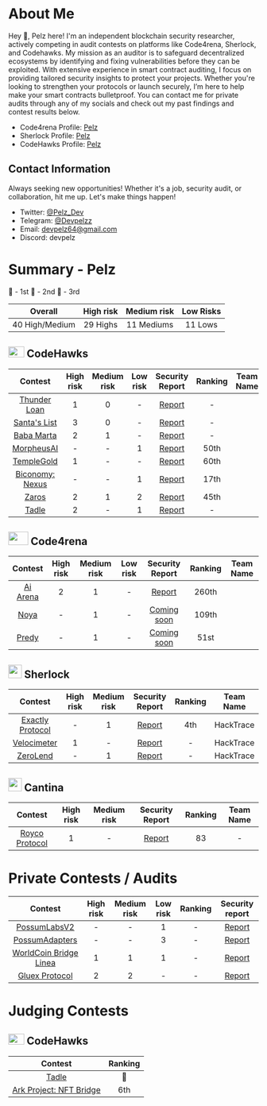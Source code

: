 # About Me

Hey 👋, Pelz here! I'm an independent blockchain security researcher, actively competing in audit contests on platforms like Code4rena, Sherlock, and Codehawks. My mission as an auditor is to safeguard decentralized ecosystems by identifying and fixing vulnerabilities before they can be exploited. With extensive experience in smart contract auditing, I focus on providing tailored security insights to protect your projects. Whether you're looking to strengthen your protocols or launch securely, I’m here to help make your smart contracts bulletproof.
You can contact me for private audits through any of my socials and check out my past findings and contest results below.

- Code4rena Profile: [Pelz](https://code4rena.com/@Pelz)
- Sherlock Profile: [Pelz](https://audits.sherlock.xyz/watson/Pelz)
- CodeHawks Profile: [Pelz](https://www.codehawks.com/profile/clokuwofs000yih08n1oqrf6d)

## Contact Information

Always seeking new opportunities! Whether it's a job, security audit, or collaboration, hit me up. Let's make things happen!

- Twitter: [@Pelz_Dev](https://twitter.com/Pelz_Dev)
- Telegram: [@Devpelzz](https://t.me/Devpelzz)
- Email: [devpelz64@gmail.com](devpelz64@gmail.com)
- Discord: devpelz

# Summary - Pelz

🥇 - 1st
🥈 - 2nd
🥉 - 3rd

|    Overall     | High risk | Medium risk | Low Risks |
| :------------: | :-------: | :---------: | :-------: |
| 40 High/Medium | 29 Highs  | 11 Mediums  |  11 Lows  |

## <img src="https://res.cloudinary.com/droqoz7lg/image/upload/v1689080263/snhkgvtsidryjdtx0pce.png" width=32 height=22> CodeHawks

|                                   Contest                                    | High risk | Medium risk | Low risk |                                                 Security Report                                                 | Ranking | Team Name |
| :--------------------------------------------------------------------------: | :-------: | :---------: | :------: | :-------------------------------------------------------------------------------------------------------------: | :-----: | --------- |
| [Thunder Loan](https://www.codehawks.com/contests/clocopz26004rkx08q1n61wnz) |     1     |      0      |    -     |   [Report](https://github.com/DevPelz/Portfolio/blob/main/CodeHawks/Pelz-First-Flight-%233_-Thunder-Loan.md)    |    -    |           |
| [Santa's List](https://www.codehawks.com/contests/clpba0ama0001ywpabex01hrp) |     3     |      0      |    -     |   [Report](https://github.com/DevPelz/Portfolio/blob/main/CodeHawks/Pelz-First-Flight-%235_-Santa's-List.md)    |    -    |           |
|  [Baba Marta](https://www.codehawks.com/contests/cluseb1bf0001s4tjl2rzajup)  |     2     |      1      |    -     |                                                   [Report]()                                                    |    -    |           |
|        [MorpheusAI](https://codehawks.cyfrin.io/c/2024-01-Morpheus/)         |     -     |      -      |    1     |                          [Report](https://codehawks.cyfrin.io/c/2024-01-Morpheus/s/62)                          |  50th   |           |
|        [TempleGold](https://codehawks.cyfrin.io/c/2024-07-templegold)        |     1     |      -      |    -     |                        [Report](https://codehawks.cyfrin.io/c/2024-07-templegold/s/323)                         |  60th   |           |
|      [Biconomy: Nexus](https://codehawks.cyfrin.io/c/2024-07-biconomy)       |     -     |      -      |    1     | [Report](https://codehawks.cyfrin.io/c/2024-07-biconomy/results?lt=contest&page=1&sc=reward&sj=reward&t=report) |  17th   |           |
|             [Zaros](https://codehawks.cyfrin.io/c/2024-07-zaros)             |     2     |      1      |    2     |  [Report](https://codehawks.cyfrin.io/c/2024-07-zaros/results?lt=contest&sc=reward&sj=reward&page=1&t=report)   |  45th   |           |
|             [Tadle](https://codehawks.cyfrin.io/c/2024-08-tadle)             |     2     |      -      |    1     |                     [Report](https://codehawks.cyfrin.io/c/2024-08-tadle/results?t=report)                      |    -    |           |

## <img src="https://code4rena.com/images/c4-logo-icon.svg" width=40 height=27> Code4rena

|                            Contest                            | High risk | Medium risk | Low risk |                             Security Report                              | Ranking | Team Name |
| :-----------------------------------------------------------: | :-------: | :---------: | :------: | :----------------------------------------------------------------------: | :-----: | --------- |
| [Ai Arena](https://code4rena.com/audits/2024-02-ai-arena#top) |     2     |      1      |    -     | [Report](https://github.com/code-423n4/2024-02-ai-arena-findings/issues) |  260th  |           |
|     [Noya](https://code4rena.com/audits/2024-04-noya#top)     |     -     |      1      |    -     |                             [Coming soon]()                              |  109th  |           |
|    [Predy](https://code4rena.com/audits/2024-05-predy#top)    |     -     |      1      |    -     |                             [Coming soon]()                              |  51st   |           |

## <img src="https://www.google.com/s2/favicons?sz=64&domain_url=https://audits.sherlock.xyz/" width=27 height=27> Sherlock

|                           Contest                            | High risk | Medium risk |                                         Security Report                                          | Ranking | Team Name |
| :----------------------------------------------------------: | :-------: | :---------: | :----------------------------------------------------------------------------------------------: | :-----: | :-------: |
| [Exactly Protocol](https://audits.sherlock.xyz/contests/396) |     -     |      1      | [Report](https://github.com/sherlock-audit/2024-07-exactly-stacking-contracts-judging/issues/22) |   4th   | HackTrace |
|   [Velocimeter](https://audits.sherlock.xyz/contests/442)    |     1     |      -      |                    [Report](https://audits.sherlock.xyz/contests/442/report)                     |    -    | HackTrace |
|     [ZeroLend](https://audits.sherlock.xyz/contests/466)     |     -     |      1      |                    [Report](https://audits.sherlock.xyz/contests/466/report)                     |    -    | HackTrace |

## <img src="https://www.google.com/s2/favicons?sz=64&domain_url=https://cantina.xyz/" width=27 height=27> Cantina

|                                          Contest                                          | High risk | Medium risk |                                   Security Report                                    | Ranking | Team Name |
| :---------------------------------------------------------------------------------------: | :-------: | :---------: | :----------------------------------------------------------------------------------: | :-----: | :-------: |
| [Royco Protocol](https://cantina.xyz/code/fadb5a8f-e39c-4a6b-89f6-a03858bb8602/README.md) |     1     |      -      | [Report](https://cantina.xyz/code/fadb5a8f-e39c-4a6b-89f6-a03858bb8602/findings/411) |   83    |     -     |

# Private Contests / Audits

|                                   Contest                                   | High risk | Medium risk | Low risk | Ranking |                                                      Security report                                                       |
| :-------------------------------------------------------------------------: | :-------: | :---------: | :------: | :-----: | :------------------------------------------------------------------------------------------------------------------------: |
|        [PossumLabsV2](https://github.com/PossumLabsCrypto/PortalsV2)        |     -     |      -      |    1     |    -    |    [Report](https://github.com/shieldify-security/audits-portfolio/blob/main/reports/PossumLabs-V2-Security-Review.pdf)    |
|       [PossumAdapters](https://github.com/PossumLabsCrypto/Adapters)        |     -     |      -      |    3     |    -    | [Report](https://github.com/shieldify-security/audits-portfolio/blob/main/reports/PossumLabs-Adapters-Security-Review.pdf) |
| [WorldCoin Bridge Linea](https://github.com/kfastov/worldcoin-bridge-linea) |     1     |      1      |    1     |    -    |    [Report](https://github.com/DevPelz/DevPelz/blob/main/PrivateAudits/Pelz_WorldCoin_Bridge_Linea_Security_Review.pdf)    |
|             [Gluex Protocol](https://github.com/gluexprotocol)              |     2     |      2      |    -     |    -    |         [Report](https://github.com/DevPelz/DevPelz/blob/main/PrivateAudits/Pelz_GlueX_Router_Security_Review.pdf)         |

# Judging Contests

## <img src="https://res.cloudinary.com/droqoz7lg/image/upload/v1689080263/snhkgvtsidryjdtx0pce.png" width=32 height=22> CodeHawks

|                                                       Contest                                                        | Ranking |
| :------------------------------------------------------------------------------------------------------------------: | :-----: |
|             [Tadle](https://codehawks.cyfrin.io/c/2024-08-tadle/results?t=leaderboard&lt=judging&page=1)             |   🥈    |
| [Ark Project: NFT Bridge](https://codehawks.cyfrin.io/c/2024-07-ark-project/results?t=leaderboard&lt=judging&page=1) |   6th   |
